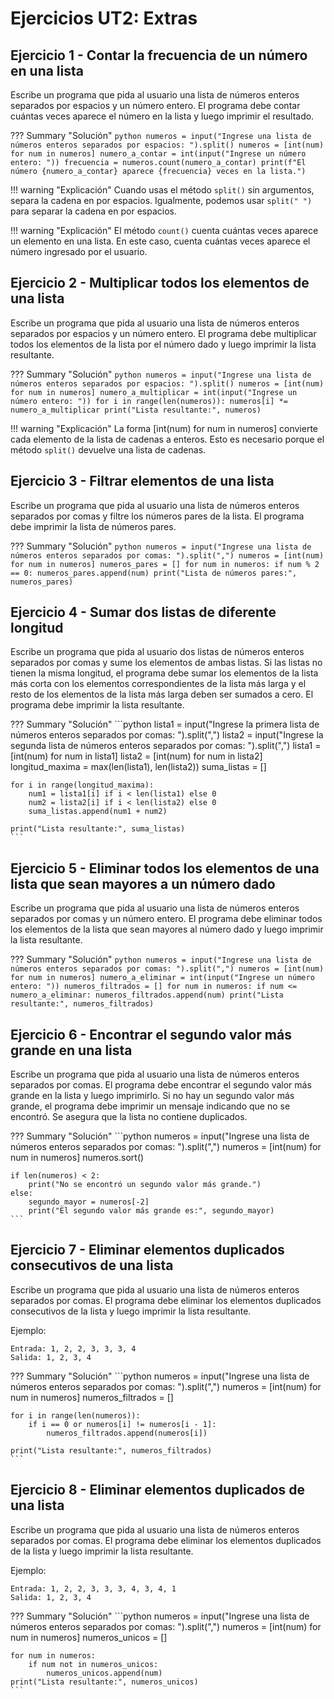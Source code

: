 # Ejercicios UT2: Extras

## Ejercicio 1 - Contar la frecuencia de un número en una lista

Escribe un programa que pida al usuario una lista de números enteros separados por espacios y un número entero. El programa debe contar cuántas veces aparece el número en la lista y luego imprimir el resultado.

??? Summary "Solución"
    ```python
    numeros = input("Ingrese una lista de números enteros separados por espacios: ").split()
    numeros = [int(num) for num in numeros]
    numero_a_contar = int(input("Ingrese un número entero: "))
    frecuencia = numeros.count(numero_a_contar)
    print(f"El número {numero_a_contar} aparece {frecuencia} veces en la lista.")
    ```

!!! warning "Explicación"
    Cuando usas el método `split()` sin argumentos, separa la cadena en por espacios. Igualmente, podemos usar `split(" ")` para separar la cadena en por espacios.

!!! warning "Explicación"
    El método `count()` cuenta cuántas veces aparece un elemento en una lista. En este caso, cuenta cuántas veces aparece el número ingresado por el usuario.

## Ejercicio 2 - Multiplicar todos los elementos de una lista

Escribe un programa que pida al usuario una lista de números enteros separados por espacios y un número entero. El programa debe multiplicar todos los elementos de la lista por el número dado y luego imprimir la lista resultante.

??? Summary "Solución"
    ```python
    numeros = input("Ingrese una lista de números enteros separados por espacios: ").split()
    numeros = [int(num) for num in numeros]
    numero_a_multiplicar = int(input("Ingrese un número entero: "))
    for i in range(len(numeros)):
        numeros[i] *= numero_a_multiplicar
    print("Lista resultante:", numeros)
    ```

!!! warning "Explicación"
    La forma [int(num) for num in numeros] convierte cada elemento de la lista de cadenas a enteros. Esto es necesario porque el método `split()` devuelve una lista de cadenas.

## Ejercicio 3 - Filtrar elementos de una lista

Escribe un programa que pida al usuario una lista de números enteros separados por comas y filtre los números pares de la lista. El programa debe imprimir la lista de números pares.

??? Summary "Solución"
    ```python
    numeros = input("Ingrese una lista de números enteros separados por comas: ").split(",")
    numeros = [int(num) for num in numeros]
    numeros_pares = []
    for num in numeros:
        if num % 2 == 0:
            numeros_pares.append(num)
    print("Lista de números pares:", numeros_pares)
    ```

## Ejercicio 4 - Sumar dos listas de diferente longitud

Escribe un programa que pida al usuario dos listas de números enteros separados por comas y sume los elementos de ambas listas. Si las listas no tienen la misma longitud, el programa debe sumar los elementos de la lista más corta con los elementos correspondientes de la lista más larga y el resto de los elementos de la lista más larga deben ser sumados a cero. El programa debe imprimir la lista resultante.

??? Summary "Solución"
    ```python
    lista1 = input("Ingrese la primera lista de números enteros separados por comas: ").split(",")
    lista2 = input("Ingrese la segunda lista de números enteros separados por comas: ").split(",")
    lista1 = [int(num) for num in lista1]
    lista2 = [int(num) for num in lista2]
    longitud_maxima = max(len(lista1), len(lista2))
    suma_listas = []

    for i in range(longitud_maxima):
        num1 = lista1[i] if i < len(lista1) else 0
        num2 = lista2[i] if i < len(lista2) else 0
        suma_listas.append(num1 + num2)
    
    print("Lista resultante:", suma_listas)
    ``` 

## Ejercicio 5 - Eliminar todos los elementos de una lista que sean mayores a un número dado

Escribe un programa que pida al usuario una lista de números enteros separados por comas y un número entero. El programa debe eliminar todos los elementos de la lista que sean mayores al número dado y luego imprimir la lista resultante.

??? Summary "Solución"
    ```python
    numeros = input("Ingrese una lista de números enteros separados por comas: ").split(",")
    numeros = [int(num) for num in numeros]
    numero_a_eliminar = int(input("Ingrese un número entero: "))
    numeros_filtrados = []
    for num in numeros:
        if num <= numero_a_eliminar:
            numeros_filtrados.append(num)
    print("Lista resultante:", numeros_filtrados)
    ```

## Ejercicio 6 - Encontrar el segundo valor más grande en una lista

Escribe un programa que pida al usuario una lista de números enteros separados por comas. El programa debe encontrar el segundo valor más grande en la lista y luego imprimirlo. Si no hay un segundo valor más grande, el programa debe imprimir un mensaje indicando que no se encontró. Se asegura que la lista no contiene duplicados.

??? Summary "Solución"
    ```python
    numeros = input("Ingrese una lista de números enteros separados por comas: ").split(",")
    numeros = [int(num) for num in numeros]
    numeros.sort()

    if len(numeros) < 2:
        print("No se encontró un segundo valor más grande.")
    else:
        segundo_mayor = numeros[-2]
        print("El segundo valor más grande es:", segundo_mayor)
    ```

## Ejercicio 7 - Eliminar elementos duplicados consecutivos de una lista

Escribe un programa que pida al usuario una lista de números enteros separados por comas. El programa debe eliminar los elementos duplicados consecutivos de la lista y luego imprimir la lista resultante.

Ejemplo:

```
Entrada: 1, 2, 2, 3, 3, 3, 4
Salida: 1, 2, 3, 4
```

??? Summary "Solución"
    ```python
    numeros = input("Ingrese una lista de números enteros separados por comas: ").split(",")
    numeros = [int(num) for num in numeros]
    numeros_filtrados = []

    for i in range(len(numeros)):
        if i == 0 or numeros[i] != numeros[i - 1]:
            numeros_filtrados.append(numeros[i])
    
    print("Lista resultante:", numeros_filtrados)
    ```

## Ejercicio 8 - Eliminar elementos duplicados de una lista

Escribe un programa que pida al usuario una lista de números enteros separados por comas. El programa debe eliminar los elementos duplicados de la lista y luego imprimir la lista resultante.

Ejemplo:

```
Entrada: 1, 2, 2, 3, 3, 3, 4, 3, 4, 1
Salida: 1, 2, 3, 4
```

??? Summary "Solución"
    ```python
    numeros = input("Ingrese una lista de números enteros separados por comas: ").split(",")
    numeros = [int(num) for num in numeros]
    numeros_unicos = []

    for num in numeros:
        if num not in numeros_unicos:
            numeros_unicos.append(num)
    print("Lista resultante:", numeros_unicos)
    ```
